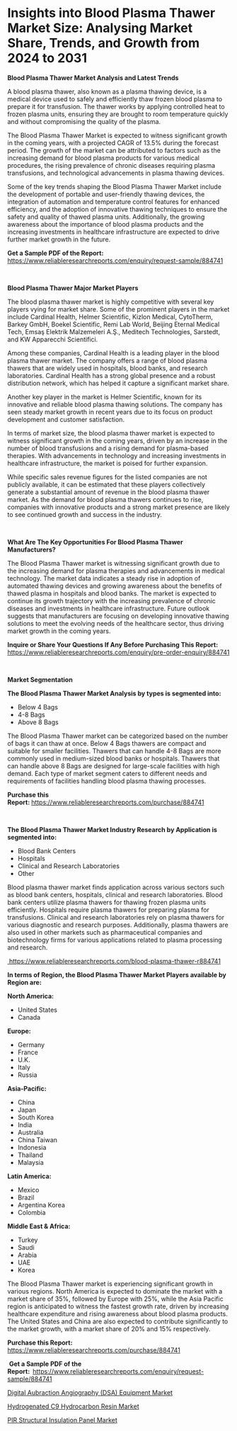 <p><h1>Insights into Blood Plasma Thawer Market Size: Analysing Market Share, Trends, and Growth from 2024 to 2031</h1></p><p><strong>Blood Plasma Thawer Market Analysis and Latest Trends</strong></p>
<p><p>A blood plasma thawer, also known as a plasma thawing device, is a medical device used to safely and efficiently thaw frozen blood plasma to prepare it for transfusion. The thawer works by applying controlled heat to frozen plasma units, ensuring they are brought to room temperature quickly and without compromising the quality of the plasma.</p><p>The Blood Plasma Thawer Market is expected to witness significant growth in the coming years, with a projected CAGR of 13.5% during the forecast period. The growth of the market can be attributed to factors such as the increasing demand for blood plasma products for various medical procedures, the rising prevalence of chronic diseases requiring plasma transfusions, and technological advancements in plasma thawing devices.</p><p>Some of the key trends shaping the Blood Plasma Thawer Market include the development of portable and user-friendly thawing devices, the integration of automation and temperature control features for enhanced efficiency, and the adoption of innovative thawing techniques to ensure the safety and quality of thawed plasma units. Additionally, the growing awareness about the importance of blood plasma products and the increasing investments in healthcare infrastructure are expected to drive further market growth in the future.</p></p>
<p><strong>Get a Sample PDF of the Report:&nbsp;</strong> <a href="https://www.reliableresearchreports.com/enquiry/request-sample/884741">https://www.reliableresearchreports.com/enquiry/request-sample/884741</a></p>
<p>&nbsp;</p>
<p><strong>Blood Plasma Thawer Major Market Players</strong></p>
<p><p>The blood plasma thawer market is highly competitive with several key players vying for market share. Some of the prominent players in the market include Cardinal Health, Helmer Scientific, Kizlon Medical, CytoTherm, Barkey GmbH, Boekel Scientific, Remi Lab World, Beijing Eternal Medical Tech, Emsaş Elektrik Malzemeleri A.Ş., Meditech Technologies, Sarstedt, and KW Apparecchi Scientifici.</p><p>Among these companies, Cardinal Health is a leading player in the blood plasma thawer market. The company offers a range of blood plasma thawers that are widely used in hospitals, blood banks, and research laboratories. Cardinal Health has a strong global presence and a robust distribution network, which has helped it capture a significant market share.</p><p>Another key player in the market is Helmer Scientific, known for its innovative and reliable blood plasma thawing solutions. The company has seen steady market growth in recent years due to its focus on product development and customer satisfaction.</p><p>In terms of market size, the blood plasma thawer market is expected to witness significant growth in the coming years, driven by an increase in the number of blood transfusions and a rising demand for plasma-based therapies. With advancements in technology and increasing investments in healthcare infrastructure, the market is poised for further expansion.</p><p>While specific sales revenue figures for the listed companies are not publicly available, it can be estimated that these players collectively generate a substantial amount of revenue in the blood plasma thawer market. As the demand for blood plasma thawers continues to rise, companies with innovative products and a strong market presence are likely to see continued growth and success in the industry.</p></p>
<p>&nbsp;</p>
<p><strong>What Are The Key Opportunities For Blood Plasma Thawer Manufacturers?</strong></p>
<p><p>The Blood Plasma Thawer market is witnessing significant growth due to the increasing demand for plasma therapies and advancements in medical technology. The market data indicates a steady rise in adoption of automated thawing devices and growing awareness about the benefits of thawed plasma in hospitals and blood banks. The market is expected to continue its growth trajectory with the increasing prevalence of chronic diseases and investments in healthcare infrastructure. Future outlook suggests that manufacturers are focusing on developing innovative thawing solutions to meet the evolving needs of the healthcare sector, thus driving market growth in the coming years.</p></p>
<p><strong>Inquire or Share Your Questions If Any Before Purchasing This Report:</strong> <a href="https://www.reliableresearchreports.com/enquiry/pre-order-enquiry/884741">https://www.reliableresearchreports.com/enquiry/pre-order-enquiry/884741</a></p>
<p>&nbsp;</p>
<p><strong>Market Segmentation</strong></p>
<p><strong>The Blood Plasma Thawer Market Analysis by types is segmented into:</strong></p>
<p><ul><li>Below 4 Bags</li><li>4-8 Bags</li><li>Above 8 Bags</li></ul></p>
<p><p>The Blood Plasma Thawer market can be categorized based on the number of bags it can thaw at once. Below 4 Bags thawers are compact and suitable for smaller facilities. Thawers that can handle 4-8 Bags are more commonly used in medium-sized blood banks or hospitals. Thawers that can handle above 8 Bags are designed for large-scale facilities with high demand. Each type of market segment caters to different needs and requirements of facilities handling blood plasma thawing processes.</p></p>
<p><strong>Purchase this Report:&nbsp;</strong><a href="https://www.reliableresearchreports.com/purchase/884741">https://www.reliableresearchreports.com/purchase/884741</a></p>
<p>&nbsp;</p>
<p><strong>The Blood Plasma Thawer Market Industry Research by Application is segmented into:</strong></p>
<p><ul><li>Blood Bank Centers</li><li>Hospitals</li><li>Clinical and Research Laboratories</li><li>Other</li></ul></p>
<p><p>Blood plasma thawer market finds application across various sectors such as blood bank centers, hospitals, clinical and research laboratories. Blood bank centers utilize plasma thawers for thawing frozen plasma units efficiently. Hospitals require plasma thawers for preparing plasma for transfusions. Clinical and research laboratories rely on plasma thawers for various diagnostic and research purposes. Additionally, plasma thawers are also used in other markets such as pharmaceutical companies and biotechnology firms for various applications related to plasma processing and research.</p></p>
<p><a href="https://www.reliableresearchreports.com/blood-plasma-thawer-r884741">&nbsp;https://www.reliableresearchreports.com/blood-plasma-thawer-r884741</a></p>
<p><strong>In terms of Region, the Blood Plasma Thawer Market Players available by Region are:</strong></p>
<p>
    <p> <strong> North America: </strong>
        <ul>
            <li>United States</li>
            <li>Canada</li>
        </ul>
        </p> 
    <p> <strong> Europe: </strong>
        <ul>
            <li>Germany</li>
            <li>France</li>
            <li>U.K.</li>
            <li>Italy</li>
            <li>Russia</li>
        </ul>
        </p> 
    <p> <strong> Asia-Pacific: </strong>
        <ul>
            <li>China</li>
            <li>Japan</li>
            <li>South Korea</li>
            <li>India</li>
            <li>Australia</li>
            <li>China Taiwan</li>
            <li>Indonesia</li>
            <li>Thailand</li>
            <li>Malaysia</li>
        </ul>
        </p> 
    <p> <strong> Latin America: </strong>
        <ul>
            <li>Mexico</li>
            <li>Brazil</li>
            <li>Argentina Korea</li>
            <li>Colombia</li>
        </ul>
        </p> 
    <p> <strong> Middle East & Africa: </strong>
        <ul>
            <li>Turkey</li>
            <li>Saudi</li>
            <li>Arabia</li>
            <li>UAE</li>
            <li>Korea</li>
        </ul>
    </p>
    </p>
<p><p>The Blood Plasma Thawer market is experiencing significant growth in various regions. North America is expected to dominate the market with a market share of 35%, followed by Europe with 25%, while the Asia Pacific region is anticipated to witness the fastest growth rate, driven by increasing healthcare expenditure and rising awareness about blood plasma products. The United States and China are also expected to contribute significantly to the market growth, with a market share of 20% and 15% respectively.</p></p>
<p><strong>Purchase this Report: </strong><a href="https://www.reliableresearchreports.com/purchase/884741">https://www.reliableresearchreports.com/purchase/884741</a></p>
<p>&nbsp;<strong>Get a Sample PDF of the Report:&nbsp;&nbsp;</strong><a href="https://www.reliableresearchreports.com/enquiry/request-sample/884741">https://www.reliableresearchreports.com/enquiry/request-sample/884741</a></p>
<p><strong></strong></p>
<p><p><a href="https://github.com/ashman753/Market-Research-Report-List-1/blob/main/digital-aubraction-angiography-dsa-equipment-market.md">Digital Aubraction Angiography (DSA) Equipment Market</a></p><p><a href="https://frill-swim-3cd.notion.site/Hydrogenated-C9-Hydrocarbon-Resin-Market-Size-and-Market-Trends-Complete-Industry-Overview-2024-to-cfe8641c0a2e4ab28792f7fd5092e3dc">Hydrogenated C9 Hydrocarbon Resin Market</a></p><p><a href="https://issuu.com/reportprime-2/docs/pir-structural-insulation-panel-market-size-2030.p">PIR Structural Insulation Panel Market</a></p></p>